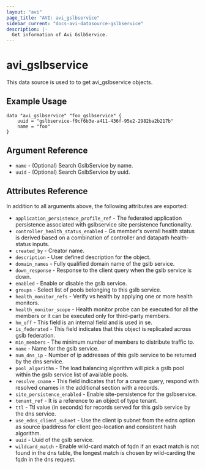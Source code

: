 ```yaml
---
layout: "avi"
page_title: "AVI: avi_gslbservice"
sidebar_current: "docs-avi-datasource-gslbservice"
description: |-
  Get information of Avi GslbService.
---
```


# avi_gslbservice

This data source is used to to get avi_gslbservice objects.

## Example Usage

```hcl
data "avi_gslbservice" "foo_gslbservice" {
    uuid = "gslbservice-f9cf6b3e-a411-436f-95e2-2982ba2b217b"
    name = "foo"
}
```

## Argument Reference

* `name` - (Optional) Search GslbService by name.
* `uuid` - (Optional) Search GslbService by uuid.

## Attributes Reference

In addition to all arguments above, the following attributes are exported:

* `application_persistence_profile_ref` - The federated application persistence associated with gslbservice site persistence functionality.
* `controller_health_status_enabled` - Gs member's overall health status is derived based on a combination of controller and datapath health-status inputs.
* `created_by` - Creator name.
* `description` - User defined description for the object.
* `domain_names` - Fully qualified domain name of the gslb service.
* `down_response` - Response to the client query when the gslb service is down.
* `enabled` - Enable or disable the gslb service.
* `groups` - Select list of pools belonging to this gslb service.
* `health_monitor_refs` - Verify vs health by applying one or more health monitors.
* `health_monitor_scope` - Health monitor probe can be executed for all the members or it can be executed only for third-party members.
* `hm_off` - This field is an internal field and is used in se.
* `is_federated` - This field indicates that this object is replicated across gslb federation.
* `min_members` - The minimum number of members to distribute traffic to.
* `name` - Name for the gslb service.
* `num_dns_ip` - Number of ip addresses of this gslb service to be returned by the dns service.
* `pool_algorithm` - The load balancing algorithm will pick a gslb pool within the gslb service list of available pools.
* `resolve_cname` - This field indicates that for a cname query, respond with resolved cnames in the additional section with a records.
* `site_persistence_enabled` - Enable site-persistence for the gslbservice.
* `tenant_ref` - It is a reference to an object of type tenant.
* `ttl` - Ttl value (in seconds) for records served for this gslb service by the dns service.
* `use_edns_client_subnet` - Use the client ip subnet from the edns option as source ipaddress for client geo-location and consistent hash algorithm.
* `uuid` - Uuid of the gslb service.
* `wildcard_match` - Enable wild-card match of fqdn  if an exact match is not found in the dns table, the longest match is chosen by wild-carding the fqdn in the dns request.

